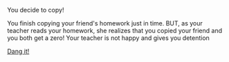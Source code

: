 You decide to copy!

You finish copying your friend's homework just in time.
BUT, as your teacher reads your homework, she realizes that you copied your friend and you both get a zero!
Your teacher is not happy and gives you detention

[Dang it!](bad-day/bad-day.md)